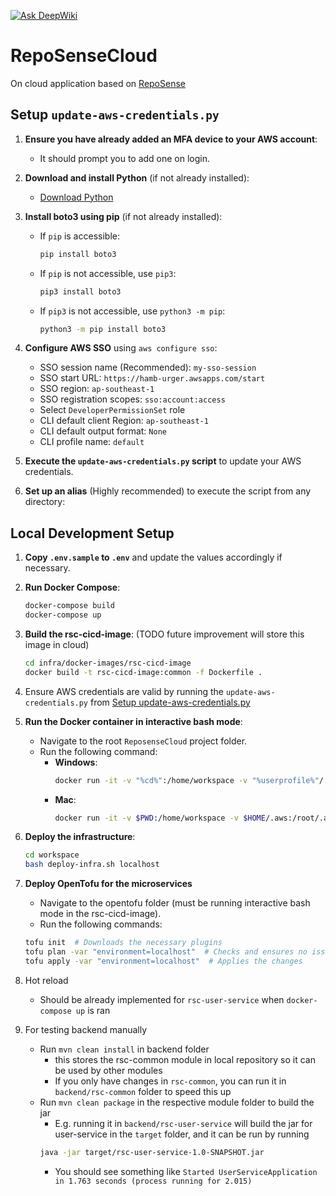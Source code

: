 [![Ask DeepWiki](https://deepwiki.com/badge.svg)](https://deepwiki.com/yeebinrong/RepoSenseCloud)

# RepoSenseCloud
On cloud application based on [RepoSense](https://reposense.org/)

## Setup `update-aws-credentials.py`

1. **Ensure you have already added an MFA device to your AWS account**:
   - It should prompt you to add one on login.

2. **Download and install Python** (if not already installed):
   - [Download Python](https://www.python.org/downloads/)

3. **Install boto3 using pip** (if not already installed):
   - If `pip` is accessible:
     ```sh
     pip install boto3
     ```
   - If `pip` is not accessible, use `pip3`:
     ```sh
     pip3 install boto3
     ```
   - If `pip3` is not accessible, use `python3 -m pip`:
     ```sh
     python3 -m pip install boto3
     ```

4. **Configure AWS SSO** using `aws configure sso`:
   - SSO session name (Recommended): `my-sso-session`
   - SSO start URL: `https://hamb-urger.awsapps.com/start`
   - SSO region: `ap-southeast-1`
   - SSO registration scopes: `sso:account:access`
   - Select `DeveloperPermissionSet` role
   - CLI default client Region: `ap-southeast-1`
   - CLI default output format: `None`
   - CLI profile name: `default`

5. **Execute the `update-aws-credentials.py` script** to update your AWS credentials.

6. **Set up an alias** (Highly recommended) to execute the script from any directory:

## Local Development Setup

1. **Copy `.env.sample` to `.env`** and update the values accordingly if necessary.

2. **Run Docker Compose**:
   ```sh
   docker-compose build
   docker-compose up
   ```

3. **Build the rsc-cicd-image**: (TODO future improvement will store this image in cloud)
    ```sh
    cd infra/docker-images/rsc-cicd-image
    docker build -t rsc-cicd-image:common -f Dockerfile .
    ```

4. Ensure AWS credentials are valid by running the `update-aws-credentials.py` from [Setup update-aws-credentials.py](#setup-update-aws-credentialspy)

5. **Run the Docker container in interactive bash mode**:
   - Navigate to the root `ReposenseCloud` project folder.
   - Run the following command:
     - **Windows**:
       ```sh
       docker run -it -v "%cd%":/home/workspace -v "%userprofile%"/.aws:/root/.aws --network="host" rsc-cicd-image:common bash
       ```
     - **Mac**:
       ```sh
       docker run -it -v $PWD:/home/workspace -v $HOME/.aws:/root/.aws --network="host" rsc-cicd-image:common bash
       ```

6. **Deploy the infrastructure**:
   ```sh
   cd workspace
   bash deploy-infra.sh localhost
   ```

7. **Deploy OpenTofu for the microservices**
    - Navigate to the opentofu folder (must be running interactive bash mode in the rsc-cicd-image).
    - Run the following commands:
    ```sh
    tofu init  # Downloads the necessary plugins
    tofu plan -var "environment=localhost"  # Checks and ensures no issues with the OpenTofu files
    tofu apply -var "environment=localhost"  # Applies the changes
    ```

8. Hot reload
    - Should be already implemented for `rsc-user-service` when `docker-compose up` is ran

9. For testing backend manually
    - Run `mvn clean install` in backend folder
        - this stores the rsc-common module in local repository so it can be used by other modules
        - If you only have changes in `rsc-common`, you can run it in `backend/rsc-common` folder to speed this up
    - Run `mvn clean package` in the respective module folder to build the jar
        - E.g. running it in `backend/rsc-user-service` will build the jar for user-service in the `target` folder, and it can be run by running
        ```sh
        java -jar target/rsc-user-service-1.0-SNAPSHOT.jar
        ```
        - You should see something like `Started UserServiceApplication in 1.763 seconds (process running for 2.015)`